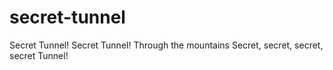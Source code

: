 # secret-tunnel
Secret Tunnel! Secret Tunnel! Through the mountains Secret, secret, secret, secret Tunnel!
